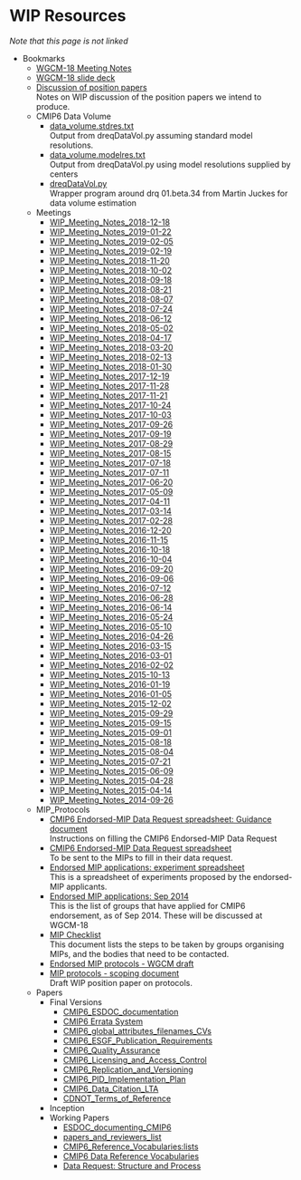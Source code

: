 
<h1 class="title">WIP Resources</h1> 

*Note that this page is not linked*         

<div id='folder_tree' class='yui-skin-sam'>
<ul><li class='expanded'><div class='folder'>Bookmarks</div> 
 <ul><li><span class='bookmark'><a href='https://docs.google.com/document/d/1lNWCak7UXUf5BeofHlrho7tCL5nHmw8Ok-7JVKOXvOA/edit'>WGCM-18 Meeting Notes</a></span></li>
		 <li><span class='bookmark'><a href='https://docs.google.com/presentation/d/1M4FB1n79cAu9rPHOQw-RteUB8piSl26s79OsBZkmQjA/edit#slide=id.p54'>WGCM-18 slide deck</a></span></li>
		 <li><span class='bookmark'><a href='https://docs.google.com/document/d/1oUVsbTMXUpu8AfIwBWnBX068-iKfrp5Si76IH38T_Dw/edit'>Discussion of position papers</a><br/>Notes on WIP discussion of the position papers we intend to produce.<br/></span></li><li class='expanded'><div class='folder'>CMIP6 Data Volume</div> 
 <ul>
	 <li><span class='bookmark'><a href='http://www.earthsystemcog.org/site_media/projects/wip/data_volume.stdres.txt'>data_volume.stdres.txt</a><br/>Output from dreqDataVol.py assuming standard model resolutions.<br/></span></li>
	 <li><span class='bookmark'><a href='http://www.earthsystemcog.org/site_media/projects/wip/data_volume.modelres.txt'>data_volume.modelres.txt</a><br/>Output from dreqDataVol.py using model resolutions supplied by centers<br/></span></li>
 <li><span class='bookmark'><a href='http://www.earthsystemcog.org/site_media/projects/wip/dreqDataVol.py'>dreqDataVol.py</a><br/>Wrapper program around drq 01.beta.34 from Martin Juckes for data volume estimation<br/></span></li></ul></li><li class='expanded'><div class='folder'>Meetings</div> 
 <ul>
	 <li><span class='bookmark'><a href='https://docs.google.com/document/d/1Th9-bw9dWY0Ctv1j2TxE53fhz2lIRZybvaKwbYLjRaA/edit'>WIP_Meeting_Notes_2018-12-18</a></span></li>
	 <li><span class='bookmark'><a href='https://docs.google.com/document/d/1sUboNUwWnqgpO1YA32wgPaXzFDK0oaiq206_37TkUds/edit'>WIP_Meeting_Notes_2019-01-22</a></span></li>
 <li><span class='bookmark'><a href='https://docs.google.com/document/d/1cUZu6OdRSS-tBNc_VuxoZoMPp1cHerXDf6t1x1iG5u0/edit'>WIP_Meeting_Notes_2019-02-05</a></span></li>
 <li><span class='bookmark'><a href='https://docs.google.com/document/d/1Fm-yriuvbkHVLxK7uT6umDJODx-WNgkZ52F5xRKY89M/edit'>WIP_Meeting_Notes_2019-02-19</a></span></li>
 <li><span class='bookmark'><a href='https://docs.google.com/document/d/1nYtKNiNGRp04zdhSY8_DUiR4a4vrz4nG2ZIugmm2k34/edit?usp=sharing'>WIP_Meeting_Notes_2018-11-20</a></span></li>
 <li><span class='bookmark'><a href='https://drive.google.com/open?id=1OKZtOAykauEeoIEDVSKp96fR2YpiA9zyLj8JmHPeLPg'>WIP_Meeting_Notes_2018-10-02</a></span></li>
 <li><span class='bookmark'><a href='https://drive.google.com/open?id=12u7iGR3Y6cGFMrHqCVldnsWhYs2IwnpLmI9VDulkobM'>WIP_Meeting_Notes_2018-09-18</a></span></li>
 <li><span class='bookmark'><a href='https://docs.google.com/document/d/1laEmV-ZxPg8gWqbk1GHyU9rckeVuY21PU2jT9_YcKNw/edit?usp=sharing'>WIP_Meeting_Notes_2018-08-21</a></span></li>
 <li><span class='bookmark'><a href='https://drive.google.com/open?id=1UTpckvXzHWVX3skxoRgm0rCuuKvwet1jjatY_zYDuUI'>WIP_Meeting_Notes_2018-08-07</a></span></li>
 <li><span class='bookmark'><a href='https://docs.google.com/document/d/1jZdgv7yHwd8YJY6SD00oyzzCyKYld1XBxSh2DBH6XNs/edit'>WIP_Meeting_Notes_2018-07-24</a></span></li>
 <li><span class='bookmark'><a href='https://docs.google.com/document/d/1Zsl1Es3sawceqIueyFgGIdVJuQllG-B3zOwysYec3A0/edit'>WIP_Meeting_Notes_2018-06-12</a></span></li>
 <li><span class='bookmark'><a href='https://docs.google.com/document/d/1J5vLBhdg9LmdgVyf5q-rqrgeTSkogROWzhuIV9fk_nM/edit'>WIP_Meeting_Notes_2018-05-02</a></span></li>
 <li><span class='bookmark'><a href='https://docs.google.com/document/d/1AV6EUOl8OYCu-sbA4_Wg_FC7TvYFvkNgs0QoUsmlii0/edit'>WIP_Meeting_Notes_2018-04-17</a></span></li>
 <li><span class='bookmark'><a href='https://docs.google.com/document/d/1Ut_nxpd7D63hrHS9m3p_l3VAvlBtVQDUr0UyJGQid_I/edit?usp=sharing'>WIP_Meeting_Notes_2018-03-20</a></span></li>
 <li><span class='bookmark'><a href='https://docs.google.com/document/d/1YiP7tmtpvrhUoi8GIb9nzn3ssodn57qFMPqzW6tYaNI/edit?usp=sharing'>WIP_Meeting_Notes_2018-02-13</a></span></li>
 <li><span class='bookmark'><a href='https://docs.google.com/document/d/1-b4RZtHfKiCCwc_CLOatmjJXyqUsBSbNSDdcvRycejk/edit?usp=sharing'>WIP_Meeting_Notes_2018-01-30</a></span></li>
 <li><span class='bookmark'><a href='https://docs.google.com/document/d/1n_0-wlMyMugn9e3aUTeKCAh6XRFIUISNfabdwwocuEc/edit'>WIP_Meeting_Notes_2017-12-19</a></span></li>
 <li><span class='bookmark'><a href='https://docs.google.com/document/d/1vsqeEDutNcZN4pHK534MAnkF5sKXcmjPAEfADdJNeF0/edit'>WIP_Meeting_Notes_2017-11-28</a></span></li>
 <li><span class='bookmark'><a href='https://docs.google.com/document/d/1zpFKTmzy5sYARhogzw59ClzBNiE9QCAoJNl4yXfrTRM/edit'>WIP_Meeting_Notes_2017-11-21</a></span></li>
 <li><span class='bookmark'><a href='https://docs.google.com/document/d/1qWnGdlKfmQzpoq2u4QT-nqATuztYhYbcsiPvnAJXI1I/edit'>WIP_Meeting_Notes_2017-10-24</a></span></li>
 <li><span class='bookmark'><a href='https://docs.google.com/document/d/1-Nbq58KSFSyQQbKO8Bq5tqIFDqaPlzfREVau8jeOSIg/edit'>WIP_Meeting_Notes_2017-10-03</a></span></li>
 <li><span class='bookmark'><a href='https://docs.google.com/document/d/1SMMQNkl_K0qTyMAe4GxrD4m93m8OiNO6RhzUEDGEPDQ/edit'>WIP_Meeting_Notes_2017-09-26</a></span></li>
 <li><span class='bookmark'><a href='https://docs.google.com/document/d/12WRn2WELr0O1CDWImKfgmOrvBhXkfmtbTE4l-Ae5ovU/edit'>WIP_Meeting_Notes_2017-09-19</a></span></li>
 <li><span class='bookmark'><a href='https://docs.google.com/document/d/1yXDDMWt9SDE12Mq4MyWS71ePLQ4wDj16cEBWc8uwze4/edit'>WIP_Meeting_Notes_2017-08-29</a></span></li>
 <li><span class='bookmark'><a href='https://docs.google.com/document/d/1mtPWxHMbp4ByI66uPoQTjQ92JD6h-oOZblK8DRMxFis/edit'>WIP_Meeting_Notes_2017-08-15</a></span></li>
 <li><span class='bookmark'><a href='https://docs.google.com/document/d/1zkDbwiic1XdA46yEegiiW8y4zWSWvepT_4k14uf9MTI/edit'>WIP_Meeting_Notes_2017-07-18</a></span></li>
 <li><span class='bookmark'><a href='https://docs.google.com/document/d/16xxXGevIdxXVncyNXarCMf0T2oLc9xMjlIHJhbbMt_8/edit'>WIP_Meeting_Notes_2017-07-11</a></span></li>
 <li><span class='bookmark'><a href='https://docs.google.com/document/d/1i1cGLZW0lyfW4GZ0ygc5uT6465F-Nw2ZwaOUw1oHZzs/edit'>WIP_Meeting_Notes_2017-06-20</a></span></li>
 <li><span class='bookmark'><a href='https://docs.google.com/document/d/1FRRsOwikfk7Efeg0Ve4t6LGmhUy63Cb0jk090vuvxGE/edit'>WIP_Meeting_Notes_2017-05-09</a></span></li>
 <li><span class='bookmark'><a href='https://drive.google.com/open?id=1AvR8ce3FzCo08ubJX4wbHMDd2pU8S8ebSo0UyQ0EvNg'>WIP_Meeting_Notes_2017-04-11</a></span></li>
 <li><span class='bookmark'><a href='https://docs.google.com/document/d/1i0tEr9qe7p89jfbDiflF4Fi-sY5KJR3ZfNq5WkPKDS4/edit'>WIP_Meeting_Notes_2017-03-14</a></span></li>
 <li><span class='bookmark'><a href='https://docs.google.com/document/d/19Mj-sPvPUf0Mu8WW-npJaHwVf1Vq5JzmL4liHRcjs7k/edit'>WIP_Meeting_Notes_2017-02-28</a></span></li>
 <li><span class='bookmark'><a href='https://docs.google.com/document/d/1YifkmcyMMP_TGhOTCN1b_Af-eMptPWyHJLZzBzP2BXc/edit?usp=sharing'>WIP_Meeting_Notes_2016-12-20</a></span></li>
 <li><span class='bookmark'><a href='https://docs.google.com/document/d/1OTYkDLlwV0iKxbNrSbB8gGuojFTTXXd4YsPQ_RJLD5Q/edit'>WIP_Meeting_Notes_2016-11-15</a></span></li>
 <li><span class='bookmark'><a href='https://docs.google.com/document/d/1K2bBv5yhWFR_RO1uYZm8PWZdXE5wW4BFibqLn4xyIPs/edit'>WIP_Meeting_Notes_2016-10-18</a></span></li>
 <li><span class='bookmark'><a href='https://docs.google.com/document/d/19pT-4ZzrxicNxr99cqQxK4XVoYdAoAXEvQ8d-yqR0ag/edit'>WIP_Meeting_Notes_2016-10-04</a></span></li>
 <li><span class='bookmark'><a href='https://docs.google.com/document/d/1Q6XdlZSAdaSacprlavOj9NLKKvSsJjuNNqdhRWfbxYE/edit'>WIP_Meeting_Notes_2016-09-20</a></span></li>
 <li><span class='bookmark'><a href='https://docs.google.com/document/d/1AkuH9NNW2c5tEGDVC3bl1TEa_8_vjUN0F9_Y8-N3Tvo/edit'>WIP_Meeting_Notes_2016-09-06</a></span></li>
 <li><span class='bookmark'><a href='https://docs.google.com/document/d/1_8c50SOPGAFzUHGNM4XGzg5avczfLwsfG7IplHlPKo8/edit'>WIP_Meeting_Notes_2016-07-12</a></span></li>
 <li><span class='bookmark'><a href='https://docs.google.com/document/d/1uyI7I6nPVPSiQP01X8R6sq_ZBB5LW_x0NgD0LatUsCk/edit'>WIP_Meeting_Notes_2016-06-28</a></span></li>
 <li><span class='bookmark'><a href='https://docs.google.com/document/d/1mB1B_oYxGwYYn0SACKsolc1sCqhmL9WTv6IHz9-E_ps/edit'>WIP_Meeting_Notes_2016-06-14</a></span></li>
 <li><span class='bookmark'><a href='https://docs.google.com/document/d/1Qalup94_TJ214C7JGiSQoURMKfDqL5IQN6s0ybmEBmI/edit'>WIP_Meeting_Notes_2016-05-24</a></span></li>
 <li><span class='bookmark'><a href='https://docs.google.com/document/d/1cF9I1S49Sbfi-s-ezJfFLvM-TW7ux7Uf7LsopZV00ck/edit'>WIP_Meeting_Notes_2016-05-10</a></span></li>
 <li><span class='bookmark'><a href='https://docs.google.com/document/d/1jO4e11K-k_ckFHoFE3EryqP4GA_LGJ0SyhtabJEtG3U/edit'>WIP_Meeting_Notes_2016-04-26</a></span></li>
 <li><span class='bookmark'><a href='https://docs.google.com/document/d/1eTGxuhZzLQs3fOOgkNAHkCY38AcTig7QxKu3ceOTFoc/edit'>WIP_Meeting_Notes_2016-03-15</a></span></li>
 <li><span class='bookmark'><a href='https://docs.google.com/document/d/1Q9yX8p6iVFtdMZHgpXMVujVEiNHagCFrS6NTGj3G19M/edit'>WIP_Meeting_Notes_2016-03-01</a></span></li>
 <li><span class='bookmark'><a href='https://docs.google.com/document/d/1jY4cNNnJpjYld3cerUWJCqXA9C-RKYQq_2XLn9963X8/edit'>WIP_Meeting_Notes_2016-02-02</a></span></li>
 <li><span class='bookmark'><a href='https://drive.google.com/open?id=1Qlgqond8BNx9KoZemXo1d7hn2ELKM-3y1ES4-rPdcL8'>WIP_Meeting_Notes_2015-10-13</a></span></li>
 <li><span class='bookmark'><a href='https://docs.google.com/document/d/1WCMm-RijubUVUUO9-OekoW4HXZVz6PpGBPG1C7OpRuM/edit'>WIP_Meeting_Notes_2016-01-19</a></span></li>
 <li><span class='bookmark'><a href='https://docs.google.com/document/d/16KXZZ_pWemt0h_e-r-n1yAFJGxUlTPuEg6ljd0T0l6I/edit'>WIP_Meeting_Notes_2016-01-05</a></span></li>
 <li><span class='bookmark'><a href='https://docs.google.com/document/d/142blLvDgvWbiqQI7vGwf7Z8ug0cvbgoXk2X1c9JVeBM/edit?usp=sharing'>WIP_Meeting_Notes_2015-12-02</a></span></li>
 <li><span class='bookmark'><a href='https://docs.google.com/document/d/10fCUAQGe_FYXNdd3m5t3C8nOMi7Txj3-kqX112yIcME/edit?usp=sharing'>WIP_Meeting_Notes_2015-09-29</a></span></li>
 <li><span class='bookmark'><a href='https://docs.google.com/document/d/1BNF8eZJN3cQwWIwAb0nfkI9mlin3z_zTt0fH2a-6Ptc/edit?usp=sharing'>WIP_Meeting_Notes_2015-09-15</a></span></li>
 <li><span class='bookmark'><a href='https://docs.google.com/document/d/1eIPH7jetGdx27ncJB9U7-UikExSB5hQsGxSJCYGKM6k/edit?usp=sharing'>WIP_Meeting_Notes_2015-09-01</a></span></li>
 <li><span class='bookmark'><a href='https://docs.google.com/document/d/1Mj7qUzJ_1Vs5kP2NTWIvSFedomLuu-dTxX0G4GRvhs4/edit?usp=sharing'>WIP_Meeting_Notes_2015-08-18</a></span></li>
 <li><span class='bookmark'><a href='https://docs.google.com/document/d/1P1u754kfPW3kQjoxBPo99Ag9b44umr9iFFU2TmUs2OM/edit?usp=sharing'>WIP_Meeting_Notes_2015-08-04</a></span></li>
 <li><span class='bookmark'><a href='https://docs.google.com/document/d/1l8d09b7f_UcfH6INg7aSc03Fmu1S8Bpfd0rOr6BDs_Y/edit?usp=sharing'>WIP_Meeting_Notes_2015-07-21</a></span></li>
 <li><span class='bookmark'><a href='https://drive.google.com/open?id=10W8rAsxRPfbRDVc0Cjsn6dHJNWeOtU3fP_WXKyN4UKs'>WIP_Meeting_Notes_2015-06-09</a></span></li>
 <li><span class='bookmark'><a href='https://docs.google.com/document/d/1SNBaGPA5LdwNTYd9QRBEI0LVpmBQG1rr-FCU1620KHA/edit'>WIP_Meeting_Notes_2015-04-28</a></span></li>
 <li><span class='bookmark'><a href='https://docs.google.com/document/d/1B5uBkATUJWYcPJRUolXAy36DaH_l6aijHQMc97YtyXE/edit'>WIP_Meeting_Notes_2015-04-14</a></span></li>
 <li><span class='bookmark'><a href='https://docs.google.com/document/d/1MZsktE5GJWBhSlOUmm4elWLckDHyemvgWLWsvFqxtsM/edit'>WIP_Meeting_Notes_2014-09-26</a></span></li></ul></li><li class='expanded'><div class='folder'>MIP_Protocols</div> 
 <ul>
	 <li><span class='bookmark'><a href='https://docs.google.com/document/d/1OmKGkhMCxn3L0GiZ-DcD0T0-e2iqtdv185nTt0iFtPA/edit'>CMIP6 Endorsed-MIP Data Request spreadsheet: Guidance document</a><br/>Instructions on filling the CMIP6 Endorsed-MIP Data Request<br/></span></li>
	 <li><span class='bookmark'><a href='https://docs.google.com/spreadsheets/d/1SqEBWSpBYSwahvv20y7qbjOBvwHC5QSEbgveOPUjtUE/edit'>CMIP6 Endorsed-MIP Data Request spreadsheet</a><br/>To be sent to the MIPs to fill in their data request.<br/></span></li>
 <li><span class='bookmark'><a href='https://docs.google.com/spreadsheets/d/1_4kKtc2Npy1HlOXGBO_0Kmlw0CJtM5eOhtxcd4EtCa0/edit#gid=1002749640'>Endorsed MIP applications: experiment spreadsheet</a><br/>This is a spreadsheet of experiments proposed by the endorsed-MIP applicants.<br/></span></li>
 <li><span class='bookmark'><a href='https://drive.google.com/?usp=docs_home&authuser=0#folders/0B9ck8V9dgI_CdTJqdXJfRnp0c00'>Endorsed MIP applications: Sep 2014</a><br/>This is the list of groups that have applied for CMIP6 endorsement, as of Sep 2014. These will be discussed at WGCM-18<br/></span></li>
 <li><span class='bookmark'><a href='https://docs.google.com/document/d/1gglXx9OuFidPbCwRriXuMVWesznrQHTHcl76Ag6UeRY/edit#heading=h.qrffcgz7iae6'>MIP Checklist</a><br/>This document lists the steps to be taken by groups organising MIPs, and the bodies that need to be contacted.<br/></span></li>
 <li><span class='bookmark'><a href='https://drive.google.com/?tab=mo&authuser=0#folders/0B9ck8V9dgI_CdTJqdXJfRnp0c00'>Endorsed MIP protocols - WGCM draft</a></span></li>
 <li><span class='bookmark'><a href='https://docs.google.com/document/d/1t4HMip4xm6cMTIoqJXHhrwoaLLllY3Jb-0SzsQbumh0/edit'>MIP protocols - scoping document</a><br/>Draft WIP position paper on protocols.<br/></span></li></ul></li><li class='expanded'><div class='folder'>Papers</div> 
 <ul>
	 <li><div class='folder'>Final Versions</div> 
 <ul>
	 <li><span class='bookmark'><a href='Papers/CMIP6_ESDOC_documentation.pdf'>CMIP6_ESDOC_documentation</a></span></li>
	 <li><span class='bookmark'><a href='https://docs.google.com/document/d/1LNhw23tQotVomnkWQqfCPrBWspZi0bpdv2a1IegvHKI/edit'>CMIP6 Errata System</a></span></li>
 <li><span class='bookmark'><a href='https://goo.gl/v1drZl'>CMIP6_global_attributes_filenames_CVs</a></span></li>
 <li><span class='bookmark'><a href='https://docs.google.com/document/d/1oFie37HV0cCpKrcOEVc_ATTAoeklm2zc3ZEfzCdWC4M/edit#heading=h.ssqo7vyqs8qz'>CMIP6_ESGF_Publication_Requirements</a></span></li>
 <li><span class='bookmark'><a href='https://docs.google.com/document/d/1ai92WU0h2AjJ8B5MJHJCuSAwLaRLyiZhX3gaoZzgv3Y/edit#heading=h.axzifdeyo41s'>CMIP6_Quality_Assurance</a></span></li>
 <li><span class='bookmark'><a href='https://drive.google.com/open?id=1n_vFZB0r1_dTrSD5yEqwi5wMz3pjRcXZqzxcj4AP-ig'>CMIP6_Licensing_and_Access_Control</a></span></li>
 <li><span class='bookmark'><a href='https://docs.google.com/document/d/14Vw0CT-xTCeK19LpCcF8RElu0ue1dt2faNciqKGpFGE/edit?usp=sharing'>CMIP6_Replication_and_Versioning</a></span></li>
 <li><span class='bookmark'><a href='https://drive.google.com/open?id=13VjI377yNRnBE9fHkAqRY5o-QlUQvlFaoTkPdwZaNio'>CMIP6_PID_Implementation_Plan</a></span></li>
 <li><span class='bookmark'><a href='https://docs.google.com/document/d/1o6IqLgRmNLBvZS92J00miJgUkt26UI1FADL4oacFvS8/edit?usp=sharing'>CMIP6_Data_Citation_LTA</a></span></li>
 <li><span class='bookmark'><a href='https://docs.google.com/document/d/1oRWqxtWWEfsucTVhk0G3bMqHC0BL4dJwADrOG8Ukj-g/edit?usp=sharing'>CDNOT_Terms_of_Reference</a></span></li></ul></li>
 <li><div class='folder'>Inception</div> 
 <ul></ul></li>
 <li><div class='folder'>Working Papers</div> 
 <ul>
	 <li><span class='bookmark'><a href='https://docs.google.com/document/d/1vsqeEDutNcZN4pHK534MAnkF5sKXcmjPAEfADdJNeF0/edit?usp=sharing'>ESDOC_documenting_CMIP6</a></span></li>
	 <li><span class='bookmark'><a href='https://docs.google.com/spreadsheets/d/1TmDR0G2GVapZERXsdXc5Sqo3O0fqahJe4VP52HHEEM0/edit#gid=212234681'>papers_and_reviewers_list</a></span></li>
	 <li><span class='bookmark'><a href='https://docs.google.com/spreadsheets/d/1ihUI7WbJrShTDUER862LBF2_4XQmxZiZMm_n5y1d-cs/edit#gid=0'>CMIP6_Reference_Vocabularies:lists</a></span></li>
	 <li><span class='bookmark'><a href='https://docs.google.com/document/d/1CzTUoX4H2S0XbQUM3_9yKvJ2la7qUExFV7ibGzThmhA/edit'>CMIP6 Data Reference Vocabularies</a></span></li>
	 <li><span class='bookmark'><a href='https://docs.google.com/document/d/1DQcoFNt223PDATAbMULqrIjVhfbJ9f5GDdM0mTZ7bmM/edit#heading=h.ajriftj7lx0q'>Data Request: Structure and Process</a></span></li></ul></li></ul></li></ul></li></ul></div>
    


